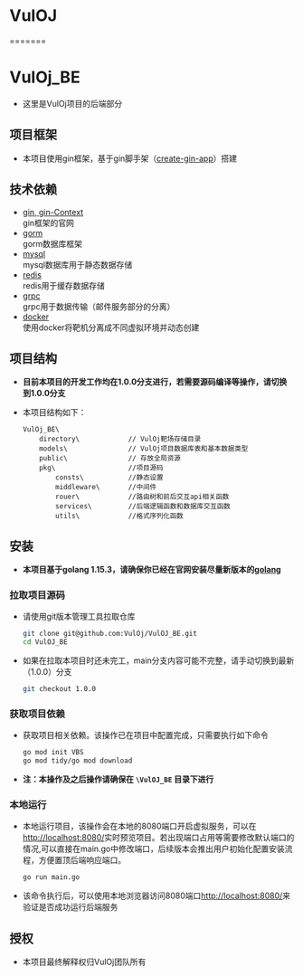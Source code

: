 
# VulOJ
=======
# VulOj_BE

- 这里是VulOj项目的后端部分

## 项目框架

- 本项目使用gin框架，基于gin脚手架（[create-gin-app](https://gin-gonic.com/)）搭建

## 技术依赖

- [gin, gin-Context](ttps://gin-gonic.com/)  
    gin框架的官网
- [gorm](https://github.com/go-gorm/gorm)  
    gorm数据库框架
- [mysql](https://www.mysql.com/cn/)  
    mysql数据库用于静态数据存储
- [redis](https://redis.io/)  
    redis用于缓存数据存储
- [grpc](https://grpc.io/)  
    grpc用于数据传输（邮件服务部分的分离）  
- [docker](https://www.docker.com/)  
    使用docker将靶机分离成不同虚拟环境并动态创建  
## 项目结构

- **目前本项目的开发工作均在1.0.0分支进行，若需要源码编译等操作，请切换到1.0.0分支**

- 本项目结构如下：
    ```
    VulOj_BE\
        directory\            // VulOj靶场存储目录
        models\               // VulOj项目数据库表和基本数据类型
        public\               // 存放全局资源
        pkg\                  //项目源码
            consts\           //静态设置
            middleware\       //中间件
            rouer\            //路由树和前后交互api相关函数
            services\         //后端逻辑函数和数据库交互函数
            utils\            //格式序列化函数
    ```

## 安装

- **本项目基于golang 1.15.3，请确保你已经在官网安装尽量新版本的[golang](https://go.dev/)**

### 拉取项目源码

- 请使用git版本管理工具拉取仓库
    ``` sh
    git clone git@github.com:VulOj/VulOJ_BE.git
    cd VulOJ_BE
    ```
- 如果在拉取本项目时还未完工，main分支内容可能不完整，请手动切换到最新（1.0.0）分支
    ``` sh
    git checkout 1.0.0
    ```

### 获取项目依赖

- 获取项目相关依赖。该操作已在项目中配置完成，只需要执行如下命令
    ``` sh
    go mod init VBS
    go mod tidy/go mod download
    ```
- **注：本操作及之后操作请确保在 `\VulOJ_BE` 目录下进行**

### 本地运行

- 本地运行项目，该操作会在本地的8080端口开启虚拟服务，可以在[http://localhost:8080/](http://localhost:8080/)实时预览项目。若出现端口占用等需要修改默认端口的情况,可以直接在main.go中修改端口，后续版本会推出用户初始化配置安装流程，方便置顶后端响应端口。
    ``` sh
    go run main.go
    ```
- 该命令执行后，可以使用本地浏览器访问8080端口[http://localhost:8080/](http://localhost:8080/)来验证是否成功运行后端服务


## 授权

- 本项目最终解释权归VulOj团队所有


